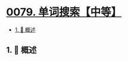 # [0079. 单词搜索【中等】](https://github.com/tnotesjs/TNotes.leetcode/tree/main/notes/0079.%20%E5%8D%95%E8%AF%8D%E6%90%9C%E7%B4%A2%E3%80%90%E4%B8%AD%E7%AD%89%E3%80%91)

<!-- region:toc -->

- [1. 📝 概述](#1--概述)

<!-- endregion:toc -->

## 1. 📝 概述
